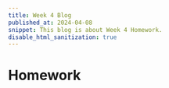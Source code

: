 ```yaml
---
title: Week 4 Blog
published_at: 2024-04-08
snippet: This blog is about Week 4 Homework.
disable_html_sanitization: true
---
```


# Homework